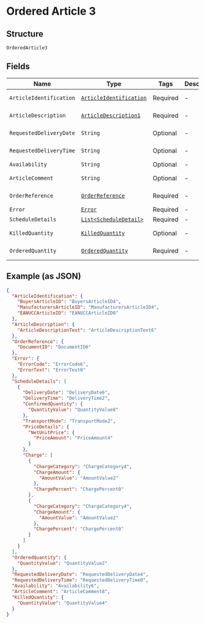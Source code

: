
# Ordered Article 3

## Structure

`OrderedArticle3`

## Fields

| Name | Type | Tags | Description | Getter | Setter |
|  --- | --- | --- | --- | --- | --- |
| `ArticleIdentification` | [`ArticleIdentification`](../../doc/models/article-identification.md) | Required | - | ArticleIdentification getArticleIdentification() | setArticleIdentification(ArticleIdentification articleIdentification) |
| `ArticleDescription` | [`ArticleDescription1`](../../doc/models/article-description-1.md) | Required | - | ArticleDescription1 getArticleDescription() | setArticleDescription(ArticleDescription1 articleDescription) |
| `RequestedDeliveryDate` | `String` | Optional | - | String getRequestedDeliveryDate() | setRequestedDeliveryDate(String requestedDeliveryDate) |
| `RequestedDeliveryTime` | `String` | Optional | - | String getRequestedDeliveryTime() | setRequestedDeliveryTime(String requestedDeliveryTime) |
| `Availability` | `String` | Optional | - | String getAvailability() | setAvailability(String availability) |
| `ArticleComment` | `String` | Optional | - | String getArticleComment() | setArticleComment(String articleComment) |
| `OrderReference` | [`OrderReference`](../../doc/models/order-reference.md) | Required | - | OrderReference getOrderReference() | setOrderReference(OrderReference orderReference) |
| `Error` | [`Error`](../../doc/models/error.md) | Required | - | Error getError() | setError(Error error) |
| `ScheduleDetails` | [`List<ScheduleDetail>`](../../doc/models/schedule-detail.md) | Required | - | List<ScheduleDetail> getScheduleDetails() | setScheduleDetails(List<ScheduleDetail> scheduleDetails) |
| `KilledQuantity` | [`KilledQuantity`](../../doc/models/killed-quantity.md) | Optional | - | KilledQuantity getKilledQuantity() | setKilledQuantity(KilledQuantity killedQuantity) |
| `OrderedQuantity` | [`OrderedQuantity`](../../doc/models/ordered-quantity.md) | Required | - | OrderedQuantity getOrderedQuantity() | setOrderedQuantity(OrderedQuantity orderedQuantity) |

## Example (as JSON)

```json
{
  "ArticleIdentification": {
    "BuyersArticleID": "BuyersArticleID4",
    "ManufacturersArticleID": "ManufacturersArticleID4",
    "EANUCCArticleID": "EANUCCArticleID0"
  },
  "ArticleDescription": {
    "ArticleDescriptionText": "ArticleDescriptionText6"
  },
  "OrderReference": {
    "DocumentID": "DocumentID6"
  },
  "Error": {
    "ErrorCode": "ErrorCode6",
    "ErrorText": "ErrorText0"
  },
  "ScheduleDetails": [
    {
      "DeliveryDate": "DeliveryDate6",
      "DeliveryTime": "DeliveryTime2",
      "ConfirmedQuantity": {
        "QuantityValue": "QuantityValue8"
      },
      "TransportMode": "TransportMode2",
      "PriceDetails": {
        "NetUnitPrice": {
          "PriceAmount": "PriceAmount4"
        }
      },
      "Charge": [
        {
          "ChargeCategory": "ChargeCategory4",
          "ChargeAmount": {
            "AmountValue": "AmountValue2"
          },
          "ChargePercent": "ChargePercent0"
        },
        {
          "ChargeCategory": "ChargeCategory4",
          "ChargeAmount": {
            "AmountValue": "AmountValue2"
          },
          "ChargePercent": "ChargePercent0"
        }
      ]
    }
  ],
  "OrderedQuantity": {
    "QuantityValue": "QuantityValue2"
  },
  "RequestedDeliveryDate": "RequestedDeliveryDate4",
  "RequestedDeliveryTime": "RequestedDeliveryTime0",
  "Availability": "Availability6",
  "ArticleComment": "ArticleComment8",
  "KilledQuantity": {
    "QuantityValue": "QuantityValue4"
  }
}
```


